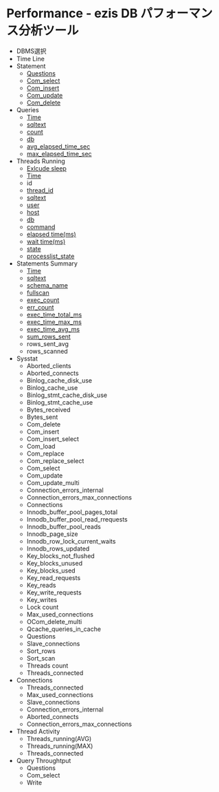 # Performance - ezis DB パフォーマンス分析ツール

* DBMS選択
* Time Line
* Statement
    * [Questions](dics.md#questions)
    * [Com_select](dics.md#comselect)
    * [Com_insert](dics.md#cominsert)
    * [Com_update](dics.md#comupdate)
    * [Com_delete](dics.md#comdelete)
* Queries
    * [Time](dics.md#time)
    * [sqltext](dics.md#sqltext)
    * [count](dics.md#count)
    * [db](dics.md#db)
    * [avg_elapsed_time_sec](dics.md#avgelapsedtimesec)
    * [max_elapsed_time_sec](dics.md#maxelapsedtimesec)
* Threads Running
    * [Exlcude sleep](dics.md#exlcude-sleep)
    * [Time](dics.md#time)
    * id
    * [thread_id](dics.md#threadid)
    * [sqltext](dics.md#sqltext)
    * [user](dics.md#user)
    * [host](dics.md#host)
    * [db](dics.md#db)
    * [command](dics.md)
    * [elapsed time(ms)](dics.md#elapsed-timems)
    * [wait time(ms)](dics.md#wait-timems)
    * [state](dics.md#state)
    * [processlist_state](dics.md#processliststate)
* Statements Summary
    * [Time](dics.md#time)
    * [sqltext](dics.md#sqltext)
    * [schema_name](dics.md#schemaname)
    * [fullscan](dics.md#fullscan)
    * [exec_count](dics.md#execcount)
    * [err_count](dics.md#errcount)
    * [exec_time_total_ms](dics.md#exectimetotalms)
    * [exec_time_max_ms](dics.md#exectimemaxms)
    * [exec_time_avg_ms](dics.md#exectimeavgms)
    * [sum_rows_sent](dics.md#sumrowssent)
    * rows_sent_avg
    * rows_scanned
* Sysstat
    * Aborted_clients
    * Aborted_connects
    * Binlog_cache_disk_use
    * Binlog_cache_use
    * Binlog_stmt_cache_disk_use
    * Binlog_stmt_cache_use
    * Bytes_received
    * Bytes_sent
    * Com_delete
    * Com_insert
    * Com_insert_select
    * Com_load
    * Com_replace
    * Com_replace_select
    * Com_select
    * Com_update
    * Com_update_multi
    * Connection_errors_internal
    * Connection_errors_max_connections
    * Connections
    * Innodb_buffer_pool_pages_total
    * Innodb_buffer_pool_read_rrequests
    * Innodb_buffer_pool_reads
    * Innodb_page_size
    * Innodb_row_lock_current_waits
    * Innodb_rows_updated
    * Key_blocks_not_flushed
    * Key_blocks_unused
    * Key_blocks_used
    * Key_read_requests
    * Key_reads
    * Key_write_requests
    * Key_writes
    * Lock count
    * Max_used_connections
    * OCom_delete_multi
    * Qcache_queries_in_cache
    * Questions
    * Slave_connections
    * Sort_rows
    * Sort_scan
    * Threads count
    * Threads_connected
* Connections
    * Threads_connected
    * Max_used_connections
    * Slave_connections
    * Connection_errors_internal
    * Aborted_connects
    * Connection_errors_max_connections
* Thread Activity
    * Threads_running(AVG)
    * Threads_running(MAX)
    * Threads_connected
* Query Throughtput
    * Questions
    * Com_select
    * Write


